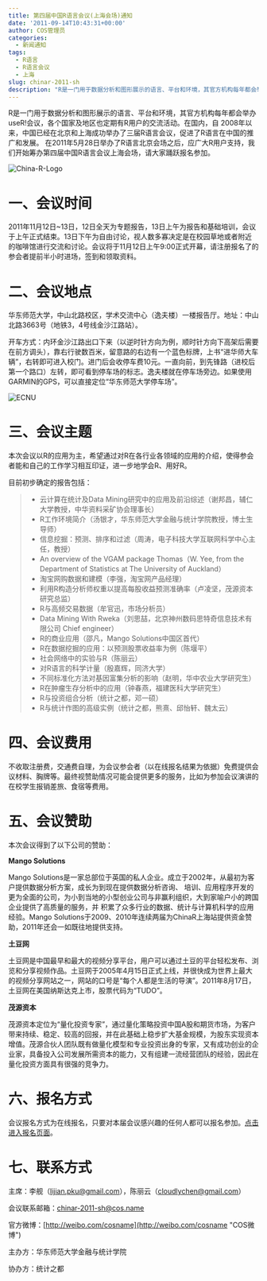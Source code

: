 ```yaml
---
title: 第四届中国R语言会议(上海会场)通知
date: '2011-09-14T10:43:31+00:00'
author: COS管理员
categories:
  - 新闻通知
tags:
  - R语言
  - R语言会议
  - 上海
slug: chinar-2011-sh
description: "R是一门用于数据分析和图形展示的语言、平台和环境，其官方机构每年都会举办useR!会议，各个国家及地区也定期有R用户的交流活动。在国内，自 2008年以来，中国已经在北京和上海成功举办了三届R语言会议，促进了R语言在中国的推广和发展。 在2011年5月28日举办了R语言北京会场之后，应广大R用户支持，我们开始筹办第四届中国R语言会议上海会场，请大家踊跃报名参加。"
---
```


R是一门用于数据分析和图形展示的语言、平台和环境，其官方机构每年都会举办useR!会议，各个国家及地区也定期有R用户的交流活动。在国内，自 2008年以来，中国已经在北京和上海成功举办了三届R语言会议，促进了R语言在中国的推广和发展。 在2011年5月28日举办了R语言北京会场之后，应广大R用户支持，我们开始筹办第四届中国R语言会议上海会场，请大家踊跃报名参加。
  
![China-R-Logo](https://cos.name/wp-content/uploads/2010/06/China-R-Logo.png)

# 一、会议时间

2011年11月12日~13日，12日全天为专题报告，13日上午为报告和基础培训，会议于上午正式结束。13日下午为自由讨论，视人数多寡决定是在校园草地或者附近的咖啡馆进行交流和讨论。会议将于11月12日上午9:00正式开幕，请注册报名了的参会者提前半小时进场，签到和领取资料。

# 二、会议地点

华东师范大学，中山北路校区，学术交流中心（逸夫楼）一楼报告厅。地址：中山北路3663号（地铁3，4号线金沙江路站）。

开车方式：内环金沙江路出口下来（以逆时针方向为例，顺时针方向下高架后需要在前方调头），靠右行驶数百米，留意路的右边有一个蓝色标牌，上书“进华师大车辆”，右转即可进入校门。进门后会收停车费10元。一直向前，到先锋路（进校后第一个路口）左转，即可看到停车场的标志。逸夫楼就在停车场旁边。如果使用GARMIN的GPS，可以直接定位“华东师范大学停车场”。

![ECNU](http://ditu.google.cn/maps?hl=zh-CN&tab=wl&q=%E5%8D%8E%E4%B8%9C%E5%B8%88%E8%8C%83%E5%A4%A7%E5%AD%A6%E9%80%B8%E5%A4%AB%E6%A5%BC)

# 三、会议主题

本次会议以R的应用为主，希望通过对R在各行业各领域的应用的介绍，使得参会者能和自己的工作学习相互印证，进一步地学会R、用好R。

目前初步确定的报告包括：

>   * 云计算在统计及Data Mining研究中的应用及前沿综述（谢邦昌，辅仁大学教授，中华资料采矿协会理事长）
>   * R工作环境简介（汤银才，华东师范大学金融与统计学院教授，博士生导师）
>   * 信息挖掘：预测、排序和过滤（周涛，电子科技大学互联网科学中心主任，教授）
>   * An overview of the VGAM package Thomas（W. Yee, from the Department of Statistics at The University of Auckland）
>   * 淘宝网购数据和建模（李强，淘宝网产品经理）
>   * 利用R构造分析师权重以提高每股收益预测准确率（卢凌坚，茂源资本研究总监）
>   * R与高频交易数据（牟官迅，市场分析员）
>   * Data Mining With Rweka（刘思喆，北京神州数码思特奇信息技术有限公司 Chief engineer）
>   * R的商业应用（邵凡，Mango Solutions中国区首代）
>   * R在数据挖掘的应用：以预测股票收益率为例（陈堰平）
>   * 社会网络中的实验与R（陈丽云）
>   * 对R语言的科学计量（殷嘉辉，同济大学）
>   * 不同标准化方法对基因富集分析的影响（赵明，华中农业大学研究生）
>   * R在肿瘤生存分析中的应用（钟春燕，福建医科大学研究生）
>   * R与投资组合分析（统计之都，邓一硕）
>   * R与统计作图的高级实例（统计之都，熊熹、邱怡轩、魏太云）

# 四、会议费用

不收取注册费，交通费自理，为会议参会者（以在线报名结果为依据）免费提供会议材料、胸牌等。最终视赞助情况可能会提供更多的服务，比如为参加会议演讲的在校学生报销差旅、食宿等费用。

# 五、会议赞助

本次会议得到了以下公司的赞助：

**Mango Solutions**

Mango Solutions是一家总部位于英国的私人企业。成立于2002年，从最初为客户提供数据分析方案，成长为到现在提供数据分析咨询、 培训、应用程序开发的更为全面的公司，为小到当地的小型创业公司与非赢利组织，大到家喻户小的跨国企业提供了高质量的服务，并 积累了众多行业的数据、统计与计算机科学的应用经验。Mango Solutions于2009、2010年连续两届为ChinaR上海站提供资金赞助，2011年还会一如既往地提供支持。

**土豆网**

土豆网是中国最早和最大的视频分享平台，用户可以通过土豆的平台轻松发布、浏览和分享视频作品。土豆网于2005年4月15日正式上线，并很快成为世界上最大的视频分享网站之一，网站的口号是“每个人都是生活的导演”。2011年8月17日，土豆网在美国纳斯达克上市，股票代码为“TUDO”。

**茂源资本**

茂源资本定位为“量化投资专家”，通过量化策略投资中国A股和期货市场，为客户带来持续、稳定、较高的回报，并在此基础上稳步扩大基金规模，为股东实现资本增值。茂源合伙人团队既有做量化模型和专业投资出身的专家，又有成功创业的企业家，具备投入公司发展所需资本的能力，又有组建一流经营团队的经验，因此在量化投资方面具有很强的竞争力。

# 六、报名方式

会议报名方式为在线报名，只要对本届会议感兴趣的任何人都可以报名参加。[点击进入报名页面](http://goo.gl/vZpTg "在线报名页面")。

# 七、联系方式

主席：李舰（lijian.pku@gmail.com），陈丽云（cloudlychen@gmail.com）
  
会议联系邮箱：[chinar-2011-sh@cos.name](chinar-2011-sh@cos.name)

官方微博：[http://weibo.com/cosname](http://weibo.com/cosname "COS微博")

主办方：华东师范大学金融与统计学院
  
协办方：统计之都
